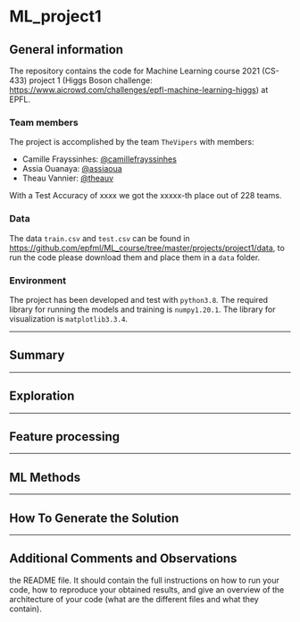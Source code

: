 # ML_project1

## General information 

The repository contains the code for Machine Learning course 2021 (CS-433) project 1 (Higgs Boson challenge: https://www.aicrowd.com/challenges/epfl-machine-learning-higgs) at EPFL. 

### Team members
The project is accomplished by the team `TheVipers` with members:

- Camille Frayssinhes: [@camillefrayssinhes](https://github.com/camillefrayssinhes)
- Assia Ouanaya: [@assiaoua](https://github.com/assiaoua)
- Theau Vannier: [@theauv](https://github.com/theauv)

With a Test Accuracy of xxxx we got the xxxxx-th place out of 228 teams.

### Data
The data `train.csv` and `test.csv` can be found in https://github.com/epfml/ML_course/tree/master/projects/project1/data, to run the code please download them and place them in a `data` folder.

### Environment
The project has been developed and test with `python3.8`.
The required library for running the models and training is `numpy1.20.1`.
The library for visualization is `matplotlib3.3.4`.

***
## Summary

***
## Exploration

***
## Feature processing

***
## ML Methods

***
## How To Generate the Solution

***
## Additional Comments and Observations



the README file. It should contain the full instructions on how to run your code, how to reproduce
your obtained results, and give an overview of the architecture of your code (what are the different files and
what they contain).
